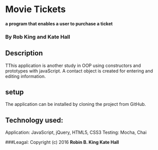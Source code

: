 # Movie Tickets

#### a program that enables a user to purchase a ticket

### By Rob King and Kate Hall

## Description
TThis application is another study in OOP using constructors and prototypes with javaScript. A contact object is created for entering and editing information.

## setup
The application can be installed by cloning the project from GitHub.

## Technology used:
Application: JavaScript, jQuery, HTML5, CSS3
Testing: Mocha, Chai

###Leagal:
Copyright (c) 2016 **Robin B. King Kate Hall**
